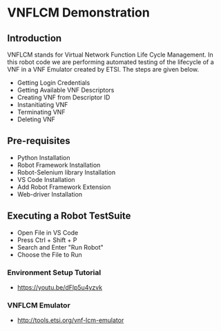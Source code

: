 # VNFLCM Demonstration

## Introduction
VNFLCM stands for Virtual Network Function Life Cycle Management. In this robot code we are performing automated testing of the lifecycle of a VNF in a VNF Emulator created by ETSI. The steps are given below.
* Getting Login Credentials
* Getting Available VNF Descriptors
* Creating VNF from Descriptor ID
* Instanitiating VNF
* Terminating VNF
* Deleting VNF

## Pre-requisites
* Python Installation
* Robot Framework Installation
* Robot-Selenium library Installation
* VS Code Installation
* Add Robot Framework Extension
* Web-driver Installation

## Executing a Robot TestSuite
* Open File in VS Code
* Press Ctrl + Shift + P
* Search and Enter "Run Robot"
* Choose the File to Run


### Environment Setup Tutorial
* https://youtu.be/dFlp5u4yzvk

### VNFLCM Emulator
* http://tools.etsi.org/vnf-lcm-emulator
